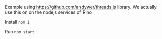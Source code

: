 Example using https://github.com/andywer/threads.js library. We actually use this on on the nodejs services of Rino

Install `npm i`

Run `npm start`